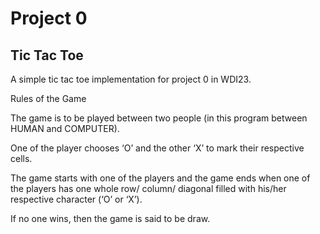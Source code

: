 # Project 0

## Tic Tac Toe

A simple tic tac toe implementation for project 0 in WDI23.

Rules of the Game

The game is to be played between two people (in this program between HUMAN and COMPUTER).

One of the player chooses ‘O’ and the other ‘X’ to mark their respective cells.

The game starts with one of the players and the game ends when one of the players has
one whole row/ column/ diagonal filled with his/her respective character (‘O’ or ‘X’).

If no one wins, then the game is said to be draw.


   
